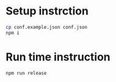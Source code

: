 # Setup instrction

```sh
cp conf.example.json conf.json
npm i
```

# Run time instruction

```sh
npm run release
```

